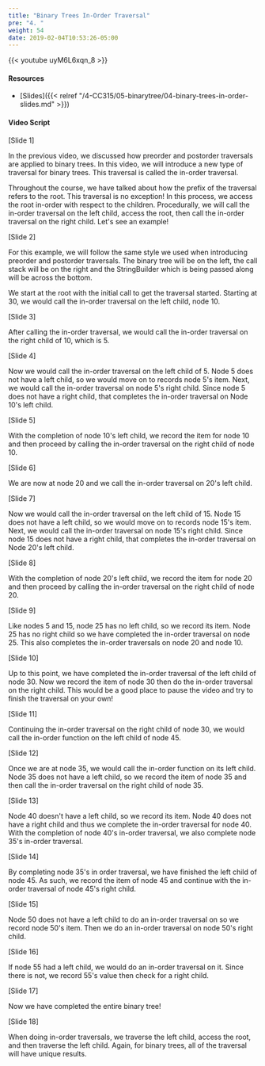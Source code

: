```yaml
---
title: "Binary Trees In-Order Traversal"
pre: "4. "
weight: 54
date: 2019-02-04T10:53:26-05:00
---
```


{{< youtube uyM6L6xqn_8 >}}

#### Resources
* [Slides]({{< relref "/4-CC315/05-binarytree/04-binary-trees-in-order-slides.md" >}})

#### Video Script

[Slide 1]

In the previous video, we discussed how preorder and postorder traversals are applied to binary trees. In this video, we will introduce a new type of traversal for binary trees. This traversal is called the in-order traversal. 

Throughout the course, we have talked about how the prefix of the traversal refers to the root. This traversal is no exception! In this process, we access the root in-order with respect to the children. Procedurally, we will call the in-order traversal on the left child, access the root, then call the in-order traversal on the right child. Let's see an example! 


[Slide 2]

For this example, we will follow the same style we used when introducing preorder and postorder traversals. The binary tree will be on the left, the call stack will be on the right and the StringBuilder which is being passed along will be across the bottom.

We start at the root with the initial call to get the traversal started. Starting at 30, we would call the in-order traversal on the left child, node 10.


[Slide 3]

After calling the in-order traversal, we would call the in-order traversal on the right child of 10, which is 5.


[Slide 4]

Now we would call the in-order traversal on the left child of 5. Node 5 does not have a left child, so we would move on to records node 5's item. Next, we would call the in-order traversal on node 5's right child. Since node 5 does not have a right child, that completes the in-order traversal on Node 10's left child. 


[Slide 5]

With the completion of node 10's left child, we record the item for node 10 and then proceed by calling the in-order traversal on the right child of node 10.


[Slide 6]

We are now at node 20 and we call the in-order traversal on 20's left child. 


[Slide 7]

Now we would call the in-order traversal on the left child of 15. Node 15 does not have a left child, so we would move on to records node 15's item. Next, we would call the in-order traversal on node 15's right child. Since node 15 does not have a right child, that completes the in-order traversal on Node 20's left child. 

[Slide 8]

With the completion of node 20's left child, we record the item for node 20 and then proceed by calling the in-order traversal on the right child of node 20.

[Slide 9]

Like nodes 5 and 15, node 25 has no left child, so we record its item. Node 25 has no right child so we have completed the in-order traversal on node 25. This also completes the in-order traversals on node 20 and node 10.

[Slide 10]

Up to this point, we have completed the in-order traversal of the left child of node 30. Now we record the item of node 30 then do the in-order traversal on the right child. This would be a good place to pause the video and try to finish the traversal on your own! 

[Slide 11]

Continuing the in-order traversal on the right child of node 30, we would call the in-order function on the left child of node 45.

[Slide 12]

Once we are at node 35, we would call the in-order function on its left child. Node 35 does not have a left child, so we record the item of node 35 and then call the in-order traversal on the right child of node 35. 

[Slide 13]

Node 40 doesn't have a left child, so we record its item. Node 40 does not have a right child and thus we complete the in-order traversal for node 40. With the completion of node 40's in-order traversal, we also complete node 35's in-order traversal. 

[Slide 14]

By completing node 35's in order traversal, we have finished the left child of node 45. As such, we record the item of node 45 and continue with the in-order traversal of node 45's right child. 

[Slide 15]

Node 50 does not have a left child to do an in-order traversal on so we record node 50's item. Then we do an in-order traversal on node 50's right child. 

[Slide 16]

If node 55 had a left child, we would do an in-order traversal on it. Since there is not, we record 55's value then check for a right child. 

[Slide 17]

Now we have completed the entire binary tree! 

[Slide 18]

When doing in-order traversals, we traverse the left child, access the root, and then traverse the left child. Again, for binary trees, all of the traversal will have unique results.